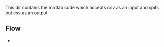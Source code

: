 This dir contains the matlab code which accepts csv as an input and spits out csv as an output

## Flow
- 

